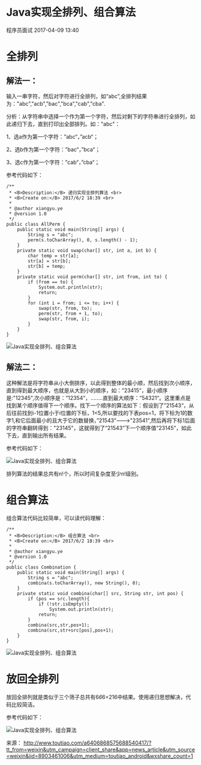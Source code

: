 # Java实现全排列、组合算法

程序员面试 2017-04-09 13:40

# 全排列

## 解法一：

输入一串字符，然后对字符进行全排列，如“abc”,全排列结果为："abc","acb","bac","bca","cab","cba".

分析：从字符串中选择一个作为第一个字符，然后对剩下的字符串进行全排列，如此递归下去，直到打印出全部排列。如："abc"：

1、选a作为第一个字符：”abc“，”acb“；

2、选b作为第一个字符：”bac“，”bca“；

3、选c作为第一个字符：”cab“，”cba“；

参考代码如下：

```
/**
 * <B>Description:</B> 递归实现全排列算法 <br>
 * <B>Create on:</B> 2017/6/2 18:39 <br>
 *
 * @author xiangyu.ye
 * @version 1.0
 */
public class AllPerm {
    public static void main(String[] args) {
        String s = "abc";
        perm(s.toCharArray(), 0, s.length() - 1);
    }
    private static void swap(char[] str, int a, int b) {
        char temp = str[a];
        str[a] = str[b];
        str[b] = temp;
    }
    private static void perm(char[] str, int from, int to) {
        if (from == to) {
            System.out.println(str);
            return;
        }
        for (int i = from; i <= to; i++) {
            swap(str, from, to);
            perm(str, from + 1, to);
            swap(str, from, i);
        }
    }
}
```

![Java实现全排列、组合算法](image-201708151643/0.5331782219405246.png)

## 解法二：

这种解法是将字符串从小大倒排序，以此得到整体的最小顺，然后找到次小顺序，直到得到最大顺序，也就是从大到小的顺序，如：”23415“，最小顺序是:"12345",次小顺序是：”12354“，........直到最大顺序：”54321“。这里重点是找到某个顺序值得下一个顺序。找下一个顺序的算法如下：假设到了”21543“，从后往前找到i-1位置小于i位置的下标，1<5,所以要找的下表pos=1，将下标为1的数字1,和它后面最小的且大于它的数替换，”21543”--->"23541",然后再将下标1后面的字符串翻转得到："23145"，这就得到了“21543”下一个顺序值“23145”，如此下去，直到输出所有结果。

参考代码如下：

![Java实现全排列、组合算法](image-201708151643/0.8838638157230971.png)

排列算法的结果总共有n!个，所以时间复杂度至少n!级别。

# 组合算法

组合算法代码比较简单，可以读代码理解：

```
/**
 * <B>Description:</B> 组合算法 <br>
 * <B>Create on:</B> 2017/6/2 18:39 <br>
 *
 * @author xiangyu.ye
 * @version 1.0
 */
public class Combination {
    public static void main(String[] args) {
        String s = "abc";
        combina(s.toCharArray(), new String(), 0);
    }
    private static void combina(char[] src, String str, int pos) {
        if (pos == src.length){
            if (!str.isEmpty())
                System.out.println(str);
            return;
        }
        combina(src,str,pos+1);
        combina(src,str+src[pos],pos+1);
    }
}
```

![Java实现全排列、组合算法](image-201708151643/0.16051708670079057.png)

# 放回全排列

放回全排列就是类似于三个筛子总共有6*6*6=216中结果。使用递归思想解决，代码比较简洁。

参考代码如下：

![Java实现全排列、组合算法](image-201708151643/0.3501762398407746.png)

来源： <http://www.toutiao.com/a6406868575688540417/?tt_from=weixin&utm_campaign=client_share&app=news_article&utm_source=weixin&iid=8903461006&utm_medium=toutiao_android&wxshare_count=1>